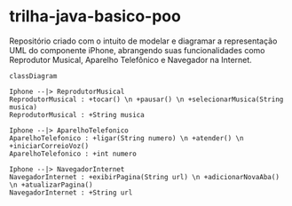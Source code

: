 # trilha-java-basico-poo
Repositório criado com o intuito de modelar e diagramar a representação UML do componente iPhone, abrangendo suas funcionalidades como Reprodutor Musical, Aparelho Telefônico e Navegador na Internet.

```mermaid
classDiagram

Iphone --|> ReprodutorMusical
ReprodutorMusical : +tocar() \n +pausar() \n +selecionarMusica(String musica)
ReprodutorMusical : +String musica

Iphone --|> AparelhoTelefonico
AparelhoTelefonico : +ligar(String numero) \n +atender() \n +iniciarCorreioVoz()
AparelhoTelefonico : +int numero 

Iphone --|> NavegadorInternet
NavegadorInternet : +exibirPagina(String url) \n +adicionarNovaAba() \n +atualizarPagina()
NavegadorInternet : +String url
```
